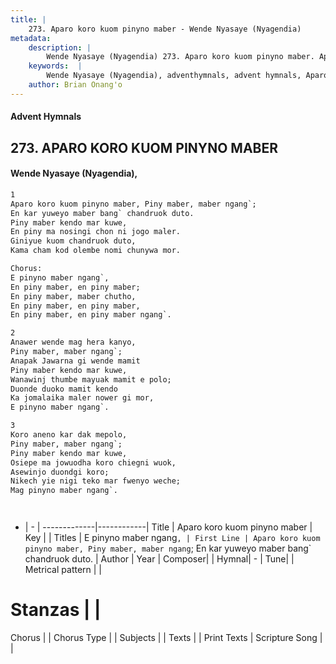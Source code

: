 ```yaml
---
title: |
    273. Aparo koro kuom pinyno maber - Wende Nyasaye (Nyagendia)
metadata:
    description: |
        Wende Nyasaye (Nyagendia) 273. Aparo koro kuom pinyno maber. Aparo koro kuom pinyno maber, Piny maber, maber ngang`; En kar yuweyo maber bang` chandruok duto. Piny maber kendo mar kuwe, En piny ma nosingi chon ni jogo maler. Giniyue kuom chandruok duto, Kama cham kod olembe nomi chunywa mor.  Chorus: E pinyno maber ngang`, En piny maber, en piny maber; En piny maber, maber chutho, En piny maber, en piny maber, En piny maber, en piny maber ngang`.  
    keywords:  |
        Wende Nyasaye (Nyagendia), adventhymnals, advent hymnals, Aparo koro kuom pinyno maber, Aparo koro kuom pinyno maber, Piny maber, maber ngang`; En kar yuweyo maber bang` chandruok duto.. E pinyno maber ngang`,
    author: Brian Onang'o
---
```


#### Advent Hymnals
## 273. APARO KORO KUOM PINYNO MABER
####  Wende Nyasaye (Nyagendia),

```txt
1
Aparo koro kuom pinyno maber, Piny maber, maber ngang`;
En kar yuweyo maber bang` chandruok duto.
Piny maber kendo mar kuwe,
En piny ma nosingi chon ni jogo maler.
Giniyue kuom chandruok duto,
Kama cham kod olembe nomi chunywa mor.

Chorus:
E pinyno maber ngang`,
En piny maber, en piny maber;
En piny maber, maber chutho,
En piny maber, en piny maber,
En piny maber, en piny maber ngang`.

2
Anawer wende mag hera kanyo,
Piny maber, maber ngang`;
Anapak Jawarna gi wende mamit
Piny maber kendo mar kuwe,
Wanawinj thumbe mayuak mamit e polo;
Duonde duoko mamit kendo
Ka jomalaika maler nower gi mor,
E pinyno maber ngang`.

3
Koro aneno kar dak mepolo,
Piny maber, maber ngang`;
Piny maber kendo mar kuwe,
Osiepe ma jowuodha koro chiegni wuok,
Asewinjo duondgi koro;
Nikech yie nigi teko mar fwenyo weche;
Mag pinyno maber ngang`.




```

- |   -  |
-------------|------------|
Title | Aparo koro kuom pinyno maber |
Key |  |
Titles | E pinyno maber ngang`, |
First Line | Aparo koro kuom pinyno maber, Piny maber, maber ngang`; En kar yuweyo maber bang` chandruok duto. |
Author | 
Year | 
Composer| |
Hymnal|  - |
Tune|  |
Metrical pattern | |
# Stanzas |  |
Chorus |  |
Chorus Type |  |
Subjects | |
Texts |  |
Print Texts | 
Scripture Song |  |
    
